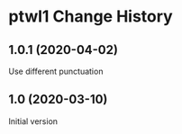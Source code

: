 ptwl1 Change History
====================

1.0.1 (2020-04-02)
------------------
Use different punctuation

1.0 (2020-03-10)
----------------
Initial version
